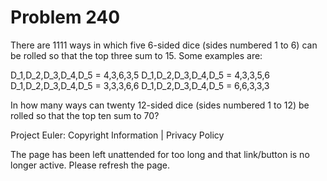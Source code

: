 #   Problem 240

   There are 1111 ways in which five 6-sided dice (sides numbered 1 to 6) can
   be rolled so that the top three sum to 15. Some examples are:

   D_1,D_2,D_3,D_4,D_5 = 4,3,6,3,5
   D_1,D_2,D_3,D_4,D_5 = 4,3,3,5,6
   D_1,D_2,D_3,D_4,D_5 = 3,3,3,6,6
   D_1,D_2,D_3,D_4,D_5 = 6,6,3,3,3

   In how many ways can twenty 12-sided dice (sides numbered 1 to 12) be
   rolled so that the top ten sum to 70?

   Project Euler: Copyright Information | Privacy Policy

   The page has been left unattended for too long and that link/button is no
   longer active. Please refresh the page.
